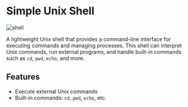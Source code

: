 # Simple Unix Shell


![shell](https://github.com/user-attachments/assets/6c214b30-b0dd-4033-a196-aec3829e7da8)


A lightweight Unix shell that provides a command-line interface for executing commands and managing processes. This shell can interpret Unix commands, run external programs, and handle built-in commands such as `cd`, `pwd`, `echo`, and more.


## Features
- Execute external Unix commands
- Built-in commands: `cd`, `pwd`, `echo`, etc.
